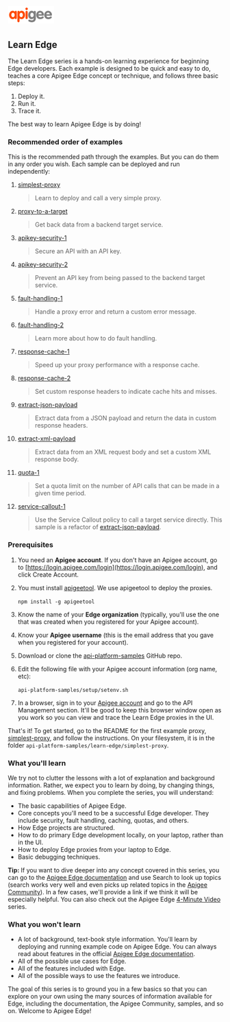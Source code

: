 # ![alt text](../images/apigee-logo.png "Apigee Logo")

## Learn Edge

The Learn Edge series is a hands-on learning experience for beginning Edge developers. Each example is designed to be quick and easy to do, teaches a core Apigee Edge concept or technique, and follows three basic steps:

1. Deploy it.
2. Run it.
3. Trace it.

The best way to learn Apigee Edge is by doing!

### Recommended order of examples

This is the recommended path through the examples. But you can do them in any order you wish. Each sample can be deployed and run independently:

1. [simplest-proxy](./simplest-proxy/README.md) 

    >Learn to deploy and call a very simple proxy. 

2. [proxy-to-a-target](./proxy-to-a-target/README.md)

    >Get back data from a backend target service. 

3. [apikey-security-1](./apikey-security-1/README.md)

    >Secure an API with an API key. 

4.  [apikey-security-2](./apikey-security-1/README.md)

    >Prevent an API key from being passed to the backend target service.

4. [fault-handling-1](./fault-handling-1/README.md)

    >Handle a proxy error and return a custom error message. 

5. [fault-handling-2](./fault-handling-2/README.md)

    >Learn more about how to do fault handling. 

5. [response-cache-1](./response-cache-1/README.md)

    >Speed up your proxy performance with a response cache. 

6. [response-cache-2](./response-cache-2/README.md)

    >Set custom response headers to indicate cache hits and misses.

6. [extract-json-payload](./extract-json-payload/README.md)

    >Extract data from a JSON payload and return the data in custom response headers.

7. [extract-xml-payload](./extract-json-payload/README.md)

    >Extract data from an XML request body and set a custom XML response body. 

7. [quota-1](./quota-1/README.md)

    >Set a quota limit on the number of API calls that can be made in a given time period.

8. [service-callout-1](./service-callout-1/README.md)

    > Use the Service Callout policy to call a target service directly. This sample is a refactor of [extract-json-payload](./extract-json-payload/README.md).


### Prerequisites

1. You need an **Apigee account**. If you don't have an Apigee account, go to [https://login.apigee.com/login](https://login.apigee.com/login), and click Create Account.
2. You must install [apigeetool](https://www.npmjs.com/package/apigeetool). We use apigeetool to deploy the proxies. 

    `npm install -g apigeetool`

2. Know the name of your **Edge organization** (typically, you'll use the one that was created when you registered for your Apigee account).
3. Know your **Apigee username** (this is the email address that you gave when you registered for your account).
2. Download or clone the [api-platform-samples](https://github.com/apigee/api-platform-samples) GitHub repo.
3. Edit the following file with your Apigee account information (org name, etc):

    `api-platform-samples/setup/setenv.sh`

6. In a browser, sign in to your [Apigee account](http://apigee.com) and go to the API Management section. It'll be good to keep this browser window open as you work so you can view and trace the Learn Edge proxies in the UI.

That's it! To get started, go to the README for the first example proxy, [simplest-proxy](./simplest-proxy), and follow the instructions. On your filesystem, it is in the folder `api-platform-samples/learn-edge/simplest-proxy`.

### What you'll learn

We try not to clutter the lessons with a lot of explanation and background information. Rather, we expect you to learn by doing, by changing things, and fixing problems. When you complete the series, you will understand:

* The basic capabilities of Apigee Edge.
* Core concepts you'll need to be a successful Edge developer. They include security, fault handling, caching, quotas, and others. 
* How Edge projects are structured.
* How to do primary Edge development locally, on your laptop, rather than in the UI.
* How to deploy Edge proxies from your laptop to Edge.
* Basic debugging techniques.

**Tip:** If you want to dive deeper into any concept covered in this series, you can go to the [Apigee Edge documentation](http://docs.apigee.com/) and use Search to look up topics (search works very well and even picks up related topics in the [Apigee Community](https://community.apigee.com/index.html)). In a few cases, we'll provide a link if we think it will be especially helpful. You can also check out the Apigee Edge [4-Minute Video](https://www.youtube.com/playlist?list=PLIXjuPlujxxxe3iTmLtgfIBgpMo7iD7fk) series. 

### What you won't learn

* A lot of background, text-book style information. You'll learn by deploying and running example code on Apigee Edge. You can always read about features in the official [Apigee Edge documentation](http://docs.apigee.com/). 
* All of the possible use cases for Edge.
* All of the features included with Edge.
* All of the possible ways to use the features we introduce.

The goal of this series is to ground you in a few basics so that you can explore on your own using the many sources of information available for Edge, including the documentation, the Apigee Community, samples, and so on. Welcome to Apigee Edge!




